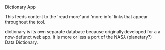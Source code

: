 Dictionary App

This feeds content to the 'read more' and 'more info' links that appear throughout the tool. 

dictionary is its own separate database because originally developed for a a now-defunct web app. It is more or less a port of the NASA (planetary?) Data Dictionary.
